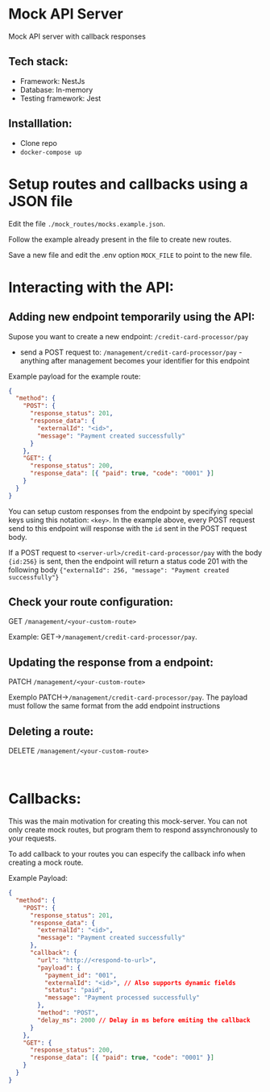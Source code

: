 # Mock API Server

Mock API server with callback responses

## Tech stack:

- Framework: NestJs
- Database: In-memory
- Testing framework: Jest

## Installlation:

- Clone repo
- `docker-compose up`

# Setup routes and callbacks using a JSON file

Edit the file `./mock_routes/mocks.example.json`.

Follow the example already present in the file to create new routes.

Save a new file and edit the .env option `MOCK_FILE` to point to the new file.

# Interacting with the API:

## Adding new endpoint temporarily using the API:

Supose you want to create a new endpoint: `/credit-card-processor/pay`

- send a POST request to: `/management/credit-card-processor/pay` - anything after management becomes your identifier for this endpoint

Example payload for the example route:

```json
{
  "method": {
    "POST": {
      "response_status": 201,
      "response_data": {
        "externalId": "<id>",
        "message": "Payment created successfully"
      }
    },
    "GET": {
      "response_status": 200,
      "response_data": [{ "paid": true, "code": "0001" }]
    }
  }
}
```

You can setup custom responses from the endpoint by specifying special keys using this notation: `<key>`.
In the example above, every POST request send to this endpoint will response with the `id` sent in the POST request body.

If a POST request to `<server-url>/credit-card-processor/pay` with the body `{id:256}` is sent, then the endpoint will return a status code 201 with the following body `{"externalId": 256, "message": "Payment created successfully"}`

## Check your route configuration:

GET `/management/<your-custom-route>`

Example: GET->`/management/credit-card-processor/pay`.

## Updating the response from a endpoint:

PATCH `/management/<your-custom-route>`

Exemplo PATCH->`/management/credit-card-processor/pay`.
The payload must follow the same format from the add endpoint instructions

## Deleting a route:

DELETE `/management/<your-custom-route>`

<br />

# Callbacks:

This was the main motivation for creating this mock-server.
You can not only create mock routes, but program them to respond assynchronously to your requests.

To add callback to your routes you can especify the callback info when creating a mock route.

Example Payload:

```json
{
  "method": {
    "POST": {
      "response_status": 201,
      "response_data": {
        "externalId": "<id>",
        "message": "Payment created successfully"
      },
      "callback": {
        "url": "http://<respond-to-url>",
        "payload": {
          "payment_id": "001",
          "externalId": "<id>", // Also supports dynamic fields
          "status": "paid",
          "message": "Payment processed successfully"
        },
        "method": "POST",
        "delay_ms": 2000 // Delay in ms before emiting the callback
      }
    },
    "GET": {
      "response_status": 200,
      "response_data": [{ "paid": true, "code": "0001" }]
    }
  }
}
```
